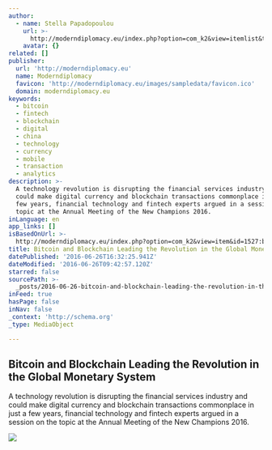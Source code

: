 ```yaml
---
author:
  - name: Stella Papadopoulou
    url: >-
      http://moderndiplomacy.eu/index.php?option=com_k2&view=itemlist&task=user&id=281:stellapapadopoulou&Itemid=490
    avatar: {}
related: []
publisher:
  url: 'http://moderndiplomacy.eu'
  name: Moderndiplomacy
  favicon: 'http://moderndiplomacy.eu/images/sampledata/favicon.ico'
  domain: moderndiplomacy.eu
keywords:
  - bitcoin
  - fintech
  - blockchain
  - digital
  - china
  - technology
  - currency
  - mobile
  - transaction
  - analytics
description: >-
  A technology revolution is disrupting the financial services industry and
  could make digital currency and blockchain transactions commonplace in just a
  few years, financial technology and fintech experts argued in a session on the
  topic at the Annual Meeting of the New Champions 2016.
inLanguage: en
app_links: []
isBasedOnUrl: >-
  http://moderndiplomacy.eu/index.php?option=com_k2&view=item&id=1527:bitcoin-and-blockchain-leading-the-revolution-in-the-global-monetary-system&Itemid=490
title: Bitcoin and Blockchain Leading the Revolution in the Global Monetary System
datePublished: '2016-06-26T16:32:25.941Z'
dateModified: '2016-06-26T09:42:57.120Z'
starred: false
sourcePath: >-
  _posts/2016-06-26-bitcoin-and-blockchain-leading-the-revolution-in-the-global.md
inFeed: true
hasPage: false
inNav: false
_context: 'http://schema.org'
_type: MediaObject

---
```

<article style=""><h1>Bitcoin and Blockchain Leading the Revolution in the Global Monetary System</h1><p>A technology revolution is disrupting the financial services industry and could make digital currency and blockchain transactions commonplace in just a few years, financial technology and fintech experts argued in a session on the topic at the Annual Meeting of the New Champions 2016.</p><img src="http://moderndiplomacy.eu/media/k2/items/cache/68e3eaa9d829c459454ed745e7bf69f0_L.jpg" /></article>